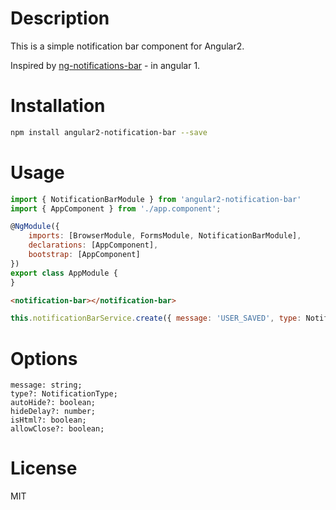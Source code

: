 # Description

This is a simple notification bar component for Angular2.

Inspired by [ng-notifications-bar](https://github.com/alexbeletsky/ng-notifications-bar) - in angular 1.

# Installation

```bash
npm install angular2-notification-bar --save
```

# Usage

```javascript
import { NotificationBarModule } from 'angular2-notification-bar'
import { AppComponent } from './app.component';

@NgModule({
    imports: [BrowserModule, FormsModule, NotificationBarModule],
    declarations: [AppComponent],
    bootstrap: [AppComponent]
})
export class AppModule {
}
```

```html
<notification-bar></notification-bar>
```

```javascript
this.notificationBarService.create({ message: 'USER_SAVED', type: NotificationType.Success});
```

# Options

    message: string;
    type?: NotificationType;
    autoHide?: boolean;
    hideDelay?: number;
    isHtml?: boolean;
    allowClose?: boolean;

# License
MIT